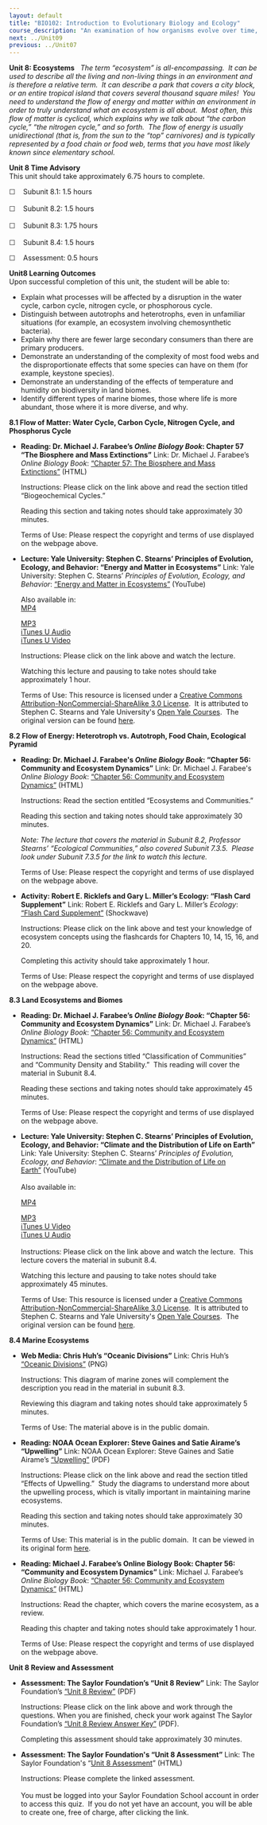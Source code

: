 ```yaml
---
layout: default
title: "BIO102: Introduction to Evolutionary Biology and Ecology"
course_description: "An examination of how organisms evolve over time, with particular emphasis on natural selection, evolution, speciation, phylogeny and taxonomy, and aspects of genetics and inheritance. Also explores the study of population ecology and ecosystems."
next: ../Unit09
previous: ../Unit07
---
```

**Unit 8: Ecosystems** <span id="8"></span> 
*The term “ecosystem” is all-encompassing.  It can be used to describe
all the living and non-living things in an environment and is therefore
a relative term.  It can describe a park that covers a city block, or an
entire tropical island that covers several thousand square miles!  You
need to understand the flow of energy and matter within an environment
in order to truly understand what an ecosystem is all about.  Most
often, this flow of matter is cyclical, which explains why we talk about
“the carbon cycle,” “the nitrogen cycle,” and so forth.  The flow of
energy is usually unidirectional (that is, from the sun to the “top”
carnivores) and is typically represented by a food chain or food web,
terms that you have most likely known since elementary school.*

**Unit 8 Time Advisory**  
This unit should take approximately 6.75 hours to complete.  
  
 ☐    Subunit 8.1: 1.5 hours  
    
 ☐    Subunit 8.2: 1.5 hours  
    
 ☐    Subunit 8.3: 1.75 hours  
    
 ☐    Subunit 8.4: 1.5 hours  
  
 ☐    Assessment: 0.5 hours

**Unit8 Learning Outcomes**  
Upon successful completion of this unit, the student will be able to:
-   Explain what processes will be affected by a disruption in the water
    cycle, carbon cycle, nitrogen cycle, or phosphorous cycle.
-   Distinguish between autotrophs and heterotrophs, even in unfamiliar
    situations (for example, an ecosystem involving chemosynthetic
    bacteria).
-   Explain why there are fewer large secondary consumers than there are
    primary producers.
-   Demonstrate an understanding of the complexity of most food webs and
    the disproportionate effects that some species can have on them (for
    example, keystone species).
-   Demonstrate an understanding of the effects of temperature and
    humidity on biodiversity in land biomes.
-   Identify different types of marine biomes, those where life is more
    abundant, those where it is more diverse, and why.

**8.1 Flow of Matter: Water Cycle, Carbon Cycle, Nitrogen Cycle, and
Phosphorus Cycle** <span id="8.1"></span> 
-   **Reading: Dr. Michael J. Farabee’s *Online Biology Book*: Chapter
    57 “The Biosphere and Mass Extinctions”**
    Link: Dr. Michael J. Farabee’s *Online Biology Book*: [“Chapter
    57: The Biosphere and Mass
    Extinctions”](http://resources.saylor.org/BIO/BIO102/BIO102-8.1-Chapter57Biosphere%26Extinctions-Permission_files/BIO102-8.1-Chapter57Biosphere%26Extinctions-Permission.html) (HTML)  
      
     Instructions: Please click on the link above and read the section
    titled “Biogeochemical Cycles.”  
      
     Reading this section and taking notes should take approximately 30
    minutes.  
      
     Terms of Use: Please respect the copyright and terms of use
    displayed on the webpage above.

-   **Lecture: Yale University: Stephen C. Stearns’ Principles of
    Evolution, Ecology, and Behavior: “Energy and Matter in
    Ecosystems”**
    Link: Yale University: Stephen C. Stearns’ *Principles of Evolution,
    Ecology, and Behavior*: [“Energy and Matter in
    Ecosystems”](http://www.youtube.com/watch?v=XxUx9LHzHPw) (YouTube)  
      
     Also available in:  
     [MP4](http://www.archive.org/details/EnergyAndMatterInEcosystems)  

    [MP3](http://oyc.yale.edu/ecology-and-evolutionary-biology/eeb-122/lecture-30)  
     [iTunes U
    Audio](http://deimos3.apple.com/WebObjects/Core.woa/Browse/yale.edu.2413658053.02413658061.2557558009?i=1855639230)  
     [iTunes U
    Video](http://deimos3.apple.com/WebObjects/Core.woa/Browse/yale.edu.2413658053.02471197475.2688205104?i=1786996079)  
      
     Instructions: Please click on the link above and watch the
    lecture.  
      
     Watching this lecture and pausing to take notes should take
    approximately 1 hour.  
      
     Terms of Use: This resource is licensed under a [Creative Commons
    Attribution-NonCommercial-ShareAlike 3.0
    License](http://creativecommons.org/licenses/by-nc-sa/3.0/us/).  It
    is attributed to Stephen C. Stearns and Yale University's [Open Yale
    Courses](http://oyc.yale.edu/).  The original version can be found
    [here](http://oyc.yale.edu/ecology-and-evolutionary-biology/eeb-122/lecture-30).

**8.2 Flow of Energy: Heterotroph vs. Autotroph, Food Chain, Ecological
Pyramid** <span id="8.2"></span> 
-   **Reading: Dr. Michael J. Farabee's *Online Biology Book*: “Chapter
    56: Community and Ecosystem Dynamics”**
    Link: Dr. Michael J. Farabee's *Online Biology Book*: [“Chapter
    56: Community and Ecosystem
    Dynamics”](http://resources.saylor.org/BIO/BIO102/BIO102-8.2-Chapter56CommunityEcosystemDynamics-Permission_files/BIO102-8.2-Chapter56CommunityEcosystemDynamics-Permission.html) (HTML)  
      
     Instructions: Read the section entitled “Ecosystems and
    Communities.”  
      
     Reading this section and taking notes should take approximately 30
    minutes.  
      
     *Note: The lecture that covers the material in Subunit 8.2,
    Professor Stearns’ “Ecological Communities,” also covered Subunit
    7.3.5.  Please look under Subunit 7.3.5 for the link to watch this
    lecture.*  
      
     Terms of Use: Please respect the copyright and terms of use
    displayed on the webpage above.

-   **Activity: Robert E. Ricklefs and Gary L. Miller’s Ecology: “Flash
    Card Supplement”**
    Link: Robert E. Ricklefs and Gary L. Miller’s *Ecology*: [“Flash
    Card
    Supplement”](http://www.whfreeman.com/Catalog/static/whf/ricklefsmiller/con_index.htm?99fcd) (Shockwave)  
      
     Instructions: Please click on the link above and test your
    knowledge of ecosystem concepts using the flashcards for Chapters
    10, 14, 15, 16, and 20.  
      
     Completing this activity should take approximately 1 hour.  
      
     Terms of Use: Please respect the copyright and terms of use
    displayed on the webpage above.

**8.3 Land Ecosystems and Biomes** <span id="8.3"></span> 
-   **Reading: Dr. Michael J. Farabee’s *Online Biology Book*: “Chapter
    56: Community and Ecosystem Dynamics”**
    Link: Dr. Michael J. Farabee’s *Online Biology Book*: [“Chapter
    56: Community and Ecosystem
    Dynamics”](http://resources.saylor.org/BIO/BIO102/BIO102-8.2-Chapter56CommunityEcosystemDynamics-Permission_files/BIO102-8.2-Chapter56CommunityEcosystemDynamics-Permission.html) (HTML)  
      
     Instructions: Read the sections titled “Classification of
    Communities” and “Community Density and Stability.”  This reading
    will cover the material in Subunit 8.4.  
      
     Reading these sections and taking notes should take approximately
    45 minutes.  
      
     Terms of Use: Please respect the copyright and terms of use
    displayed on the webpage above.

-   **Lecture: Yale University: Stephen C. Stearns’ Principles of
    Evolution, Ecology, and Behavior: “Climate and the Distribution of
    Life on Earth”**
    Link: Yale University: Stephen C. Stearns’ *Principles of Evolution,
    Ecology, and Behavior*: [“Climate and the Distribution of Life on
    Earth”](http://www.youtube.com/watch?v=wSkobwdnVWs) (YouTube)  
        
     Also available in:  

    [MP4](http://www.archive.org/details/ClimateAndTheDistributionOfLifeOnEarth)  

    [MP3](http://oyc.yale.edu/ecology-and-evolutionary-biology/eeb-122/lecture-24)[  
     iTunes U
    Video](http://deimos3.apple.com/WebObjects/Core.woa/Browse/yale.edu.2413658053.02471197475.2681005139?i=1764455574)  
     [iTunes U
    Audio](http://deimos3.apple.com/WebObjects/Core.woa/Browse/yale.edu.2413658053.02413658061.2558361244?i=2100793624)  
        
     Instructions: Please click on the link above and watch the lecture.
     This lecture covers the material in subunit 8.4.  
      
     Watching this lecture and pausing to take notes should take
    approximately 45 minutes.  
      
     Terms of Use: This resource is licensed under a [Creative Commons
    Attribution-NonCommercial-ShareAlike 3.0
    License](http://creativecommons.org/licenses/by-nc-sa/3.0/us/).  It
    is attributed to Stephen C. Stearns and Yale University's [Open Yale
    Courses](http://oyc.yale.edu).  The original version can be found
    [here](http://oyc.yale.edu/ecology-and-evolutionary-biology/eeb-122/lecture-24).

**8.4 Marine Ecosystems** <span id="8.4"></span> 
-   **Web Media: Chris Huh’s “Oceanic Divisions”**
    Link: Chris Huh’s [“Oceanic
    Divisions”](https://resources.saylor.org/archived/wp-content/uploads/2012/06/800px-Oceanic_divisions.svg_.png) (PNG)  
      
     Instructions: This diagram of marine zones will complement the
    description you read in the material in subunit 8.3.  
      
     Reviewing this diagram and taking notes should take approximately 5
    minutes.  
      
     Terms of Use: The material above is in the public domain.

-   **Reading: NOAA Ocean Explorer: Steve Gaines and Satie Airame’s
    “Upwelling”**
    Link: NOAA Ocean Explorer: Steve Gaines and Satie Airame’s
    [“Upwelling”](https://resources.saylor.org/archived/wp-content/uploads/2012/09/8.4-Upwelling.pdf) (PDF)  
      
     Instructions: Please click on the link above and read the section
    titled “Effects of Upwelling.”  Study the diagrams to understand
    more about the upwelling process, which is vitally important in
    maintaining marine ecosystems.  
      
     Reading this section and taking notes should take approximately 30
    minutes.  
      
     Terms of Use: This material is in the public domain.  It can be
    viewed in its original form
    [here](http://oceanexplorer.noaa.gov/explorations/02quest/background/upwelling/upwelling.html).

-   **Reading: Michael J. Farabee’s Online Biology Book: Chapter 56:
    “Community and Ecosystem Dynamics”**
    Link: Michael J. Farabee’s *Online Biology Book*: [“Chapter
    56: Community and Ecosystem
    Dynamics”](http://resources.saylor.org/BIO/BIO102/BIO102-8.2-Chapter56CommunityEcosystemDynamics-Permission_files/BIO102-8.2-Chapter56CommunityEcosystemDynamics-Permission.html) (HTML)  
      
     Instructions: Read the chapter, which covers the marine ecosystem,
    as a review.  
      
     Reading this chapter and taking notes should take approximately 1
    hour.  
      
     Terms of Use: Please respect the copyright and terms of use
    displayed on the webpage above.

**Unit 8 Review and Assessment** <span id="8.5"></span> 
-   **Assessment: The Saylor Foundation’s “Unit 8 Review”**
    Link: The Saylor Foundation’s [“Unit 8
    Review”](https://resources.saylor.org/archived/wp-content/uploads/2012/11/BIO102_Unit_8_Review-FINAL.pdf)
    (PDF)  
      
     Instructions: Please click on the link above and work through the
    questions. When you are finished, check your work against The Saylor
    Foundation’s [“Unit 8 Review Answer
    Key”](https://resources.saylor.org/archived/wp-content/uploads/2012/11/BIO102_Unit_8_Review-ANSWER-KEY-FINAL.pdf)
    (PDF).  
      
     Completing this assessment should take approximately 30 minutes.

-   **Assessment: The Saylor Foundation's “Unit 8 Assessment”**
    Link: The Saylor Foundation's “[Unit 8
    Assessment](http://school.saylor.org/mod/quiz/view.php?id=1104)” (HTML)  
      
     Instructions: Please complete the linked assessment.  
        
     You must be logged into your Saylor Foundation School account in
    order to access this quiz.  If you do not yet have an account, you
    will be able to create one, free of charge, after clicking the
    link. 


